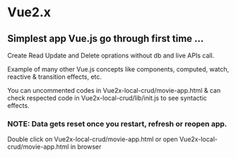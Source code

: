# Vue2.x
  ## Simplest app Vue.js go through first time ...

  Create Read Update and Delete oprations without db and live APIs call.

  Example of many other Vue.js concepts like components, computed, watch, reactive & transition effects, etc.

  You can uncommented codes in Vue2x-local-crud/movie-app.html & can check respected code in Vue2x-local-crud/lib/init.js to see syntactic effects.

  ### NOTE: Data gets reset once you restart, refresh or reopen app.

  Double click on Vue2x-local-crud/movie-app.html or open Vue2x-local-crud/movie-app.html in browser 
